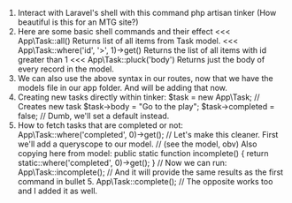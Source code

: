 1.  Interact with Laravel's shell with this command
      php artisan tinker
    (How beautiful is this for an MTG site?)
2.  Here are some basic shell commands and their effect
    <<< App\Task::all()
    Returns list of all items from Task model.
    <<< App\Task::where('id', '>', 1)->get()
    Returns the list of all items with id greater than 1
    <<< App\Task::pluck('body')
    Returns just the body of every record in the model.
3.  We can also use the above syntax in our routes, now that we have the models
    file in our app folder. And will be adding that now.
4. Creating new tasks directly within tinker:
    $task = new App\Task; // Creates new task
    $task->body = "Go to the play";
    $task->completed = false; // Dumb, we'll set a default instead.
5. How to fetch tasks that are completed or not:
     App\Task::where('completed', 0)->get();
     // Let's make this cleaner. First we'll add a queryscope to our model.
     // (see the model, obv) Also copying here from model:
     public static function incomplete()
     {
       return static::where('completed', 0)->get();
     }
     // Now we can run:
     App\Task::incomplete();
     // And it will provide the same results as the first command in bullet 5.
     App\Task::complete(); // The opposite works too and I added it as well.
